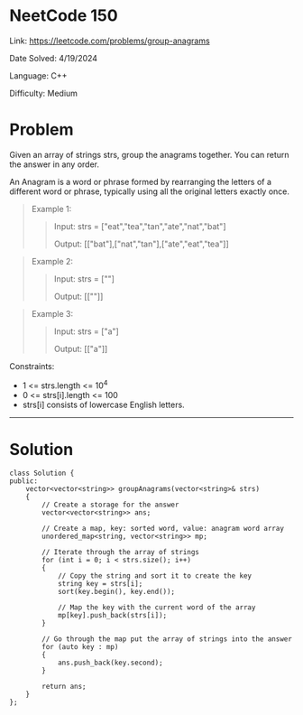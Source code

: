 # NeetCode 150

Link: https://leetcode.com/problems/group-anagrams

Date Solved: 4/19/2024

Language: C++

Difficulty: Medium

# Problem

Given an array of strings strs, group the anagrams together. You can return the answer in any order.

An Anagram is a word or phrase formed by rearranging the letters of a different word or phrase, typically using all the original letters exactly once.

>Example 1:
>
>>Input: strs = ["eat","tea","tan","ate","nat","bat"]
>>
>>Output: [["bat"],["nat","tan"],["ate","eat","tea"]]

>Example 2:
>
>>Input: strs = [""]
>>
>>Output: [[""]]

>Example 3:
>
>>Input: strs = ["a"]
>>
>>Output: [["a"]]
 
Constraints:

- 1 <= strs.length <= 10<sup>4</sup>
- 0 <= strs[i].length <= 100
- strs[i] consists of lowercase English letters.

---

# Solution

```
class Solution {
public:
    vector<vector<string>> groupAnagrams(vector<string>& strs) 
    {
        // Create a storage for the answer
        vector<vector<string>> ans;

        // Create a map, key: sorted word, value: anagram word array
        unordered_map<string, vector<string>> mp;

        // Iterate through the array of strings
        for (int i = 0; i < strs.size(); i++)
        {
            // Copy the string and sort it to create the key
            string key = strs[i];
            sort(key.begin(), key.end());

            // Map the key with the current word of the array
            mp[key].push_back(strs[i]);
        }    

        // Go through the map put the array of strings into the answer
        for (auto key : mp)
        {
            ans.push_back(key.second);
        }

        return ans;
    }
};
```
